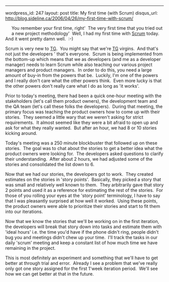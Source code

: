 --- 
wordpress_id: 247
layout: post
title: My first time (with Scrum)
disqus_url: http://blog.sideline.ca/2006/04/26/my-first-time-with-scrum/

<p><img alt="" hspace="10" src="http://static.flickr.com/49/135159616_e2f0f2c1af_m.jpg" align="left" vspace="10" border="0" />You remember your first time, right'  The very first time that you tried out a new project methodology'  Well, I had my first time with <a href="http://blogs.sideline.ca/archive/2006/04/22/ImaCertifiedScrumMaster.aspx">Scrum</a> today.  And it went pretty damn well.  :-)</p>
<p>Scrum is very new to <a title="TG - Where I work" href="http://www.telusgeomatics.com">TG</a>.  You might say that we're <a title="TG - Where I work" href="http://www.telusgeomatics.com">TG</a> virgins.  And that's not just the developers ' that's everyone.  Scrum is being implemented from the bottom-up which means that we as developers (and me as a developer manager) needs to learn Scrum while also teaching our various project managers and product managers.  In order to do this, you need a large amount of buy-in from the powers that be.  Luckily, I'm one of the powers and I really don't care what the other powers think.  Even more lucky is that the other powers don't really care what I do as long as 'it works'.</p>
<p>Prior to today's meeting, there had been a quick one-hour meeting with the stakeholders (let's call them product owners), the development team and the QA team (let's call these folks the developers).  During that meeting, the primary focus was teaching the product owners how to come up with their stories.  They seemed a little wary that we weren't asking for strict requirements.  It almost seemed like they were a bit afraid to open up and ask for what they really wanted.  But after an hour, we had 8 or 10 stories kicking around.</p>
<p>Today's meeting was a 250 minute blockbuster that followed up on these stories.  The goal was to chat about the stories to get a better idea what the product owners were looking for.  The developers asked questions to clarify their understanding.  After about 2 hours, we had adjusted some of the stories and consolidated the list down to 6.</p>
<p>Now that we had our stories, the developers got to work.  They created estimates on the stories in 'story points'.  Basically, they picked a story that was small and relatively well known to them.  They arbitrarily gave that story 2 points and used it as a reference for estimating the rest of the stories.  For those of you rolling your eyes at the 'story point' terminology, I have to say that I was pleasantly surprised at how well it worked.  Using these points, the product owners were able to prioritize their stories and start to fit them into our iterations.</p>
<p>Now that we know the stories that we'll be working on in the first iteration, the developers will break that story down into tasks and estimate them with 'ideal hours' i.e. the time you'd have if the phone didn't ring, people didn't bug you and meetings didn't chew up your time.  I'll track the tasks in our daily 'scrum' meeting and keep a constant list of how much time we have remaining in the project.</p>
<p>This is most definitely an experiment and something that we'll have to get better at through trial and error.  Already I see a problem that we've really only got one story assigned for the first 1'week iteration period.  We'll see how we can get better at that in the future.</p>
